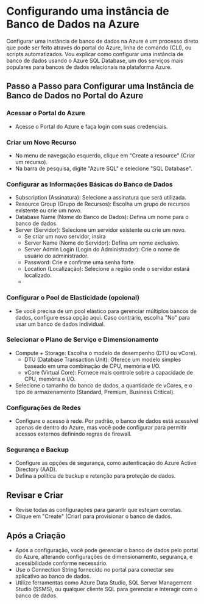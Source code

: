 # Configurando uma instância de Banco de Dados na Azure
Configurar uma instância de banco de dados na Azure é um processo direto que pode ser feito através do portal do Azure, linha de comando (CLI), ou scripts automatizados. Vou explicar como configurar uma instância de banco de dados usando o Azure SQL Database, um dos serviços mais populares para bancos de dados relacionais na plataforma Azure.

## Passo a Passo para Configurar uma Instância de Banco de Dados no Portal do Azure

### Acessar o Portal do Azure
- Acesse o Portal do Azure e faça login com suas credenciais.

### Criar um Novo Recurso
- No menu de navegação esquerdo, clique em "Create a resource" (Criar um recurso).
- Na barra de pesquisa, digite "Azure SQL" e selecione "SQL Database".

### Configurar as Informações Básicas do Banco de Dados
- Subscription (Assinatura): Selecione a assinatura que será utilizada.
- Resource Group (Grupo de Recursos): Escolha um grupo de recursos existente ou crie um novo.
- Database Name (Nome do Banco de Dados): Defina um nome para o banco de dados.
- Server (Servidor): Selecione um servidor existente ou crie um novo.
   - Se criar um novo servidor, insira
    - Server Name (Nome do Servidor): Defina um nome exclusivo.
    - Server Admin Login (Login do Administrador): Crie o nome de usuário do administrador.
    - Password: Crie e confirme uma senha forte.
    - Location (Localização): Selecione a região onde o servidor estará localizado.
    - 
### Configurar o Pool de Elasticidade (opcional)
- Se você precisa de um pool elástico para gerenciar múltiplos bancos de dados, configure essa opção aqui. Caso contrário, escolha "No" para usar um banco de dados individual.

### Selecionar o Plano de Serviço e Dimensionamento
- Compute + Storage: Escolha o modelo de desempenho (DTU ou vCore).
  - DTU (Database Transaction Unit): Oferece um modelo simples baseado em uma combinação de CPU, memória e I/O.
  - vCore (Virtual Core): Fornece mais controle sobre a capacidade de CPU, memória e I/O.
- Selecione o tamanho do banco de dados, a quantidade de vCores, e o tipo de armazenamento (Standard, Premium, Business Critical).

### Configurações de Redes
- Configure o acesso à rede. Por padrão, o banco de dados está acessível apenas de dentro do Azure, mas você pode configurar para permitir acessos externos definindo regras de firewall.

### Segurança e Backup
- Configure as opções de segurança, como autenticação do Azure Active Directory (AAD).
- Defina a política de backup e retenção para proteção de dados.

## Revisar e Criar
- Revise todas as configurações para garantir que estejam corretas.
- Clique em "Create" (Criar) para provisionar o banco de dados.

## Após a Criação
- Após a configuração, você pode gerenciar o banco de dados pelo portal do Azure, alterando configurações de dimensionamento, segurança, e acessibilidade conforme necessário.
- Use o Connection String fornecido no portal para conectar seu aplicativo ao banco de dados.
- Utilize ferramentas como Azure Data Studio, SQL Server Management Studio (SSMS), ou qualquer cliente SQL para gerenciar e interagir com o banco de dados.
